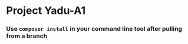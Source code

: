 # Project Yadu-A1

### Use `composer install` in your command line tool after pulling from a branch

